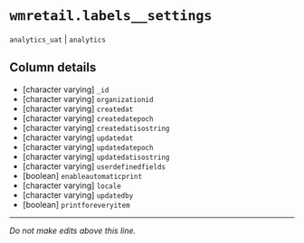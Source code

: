 # `wmretail.labels__settings`
`analytics_uat` | `analytics`

## Column details
* [character varying] `_id`
* [character varying] `organizationid`
* [character varying] `createdat`
* [character varying] `createdatepoch`
* [character varying] `createdatisostring`
* [character varying] `updatedat`
* [character varying] `updatedatepoch`
* [character varying] `updatedatisostring`
* [character varying] `userdefinedfields`
* [boolean]   `enableautomaticprint`
* [character varying] `locale`
* [character varying] `updatedby`
* [boolean]   `printforeveryitem`

-------------------------------------------------------------------------------
*Do not make edits above this line.*
